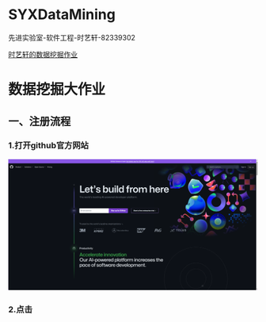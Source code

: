 # SYXDataMining
<p>先进实验室-软件工程-时艺轩-82339302</p>

[时艺轩的数据挖掘作业](https://github.com/TACERS/SYXDataMining/edit/main/README.md)

# 数据挖掘大作业
## 一、注册流程
### 1.打开github官方网站
![github官网首页](https://github.com/TACERS/SYXDataMining/blob/main/1.png)
### 2.点击
